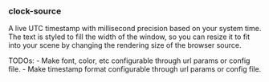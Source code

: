 ### clock-source

A live UTC timestamp with millisecond precision based on your system time. The
text is styled to fill the width of the window, so you can resize it to fit
into your scene by changing the rendering size of the browser source.


TODOs:
    - Make font, color, etc configurable through url params or config file.
    - Make timestamp format configurable through url params or config file.
